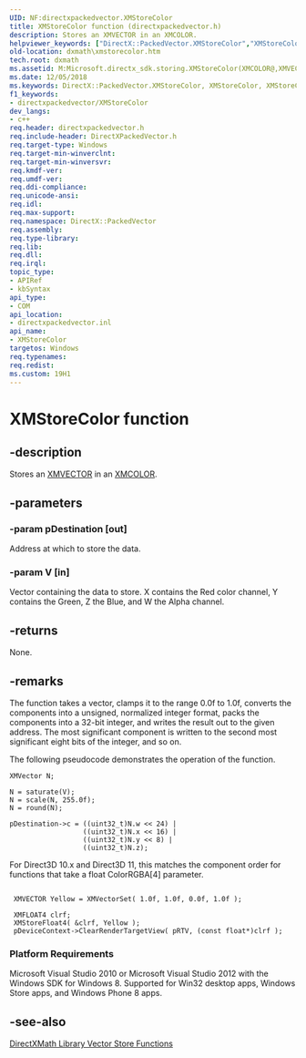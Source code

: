 ```yaml
---
UID: NF:directxpackedvector.XMStoreColor
title: XMStoreColor function (directxpackedvector.h)
description: Stores an XMVECTOR in an XMCOLOR.
helpviewer_keywords: ["DirectX::PackedVector.XMStoreColor","XMStoreColor","XMStoreColor method [DirectX Math Support APIs]","dxmath.xmstorecolor"]
old-location: dxmath\xmstorecolor.htm
tech.root: dxmath
ms.assetid: M:Microsoft.directx_sdk.storing.XMStoreColor(XMCOLOR@,XMVECTOR)
ms.date: 12/05/2018
ms.keywords: DirectX::PackedVector.XMStoreColor, XMStoreColor, XMStoreColor method [DirectX Math Support APIs], dxmath.xmstorecolor
f1_keywords:
- directxpackedvector/XMStoreColor
dev_langs:
- c++
req.header: directxpackedvector.h
req.include-header: DirectXPackedVector.h
req.target-type: Windows
req.target-min-winverclnt: 
req.target-min-winversvr: 
req.kmdf-ver: 
req.umdf-ver: 
req.ddi-compliance: 
req.unicode-ansi: 
req.idl: 
req.max-support: 
req.namespace: DirectX::PackedVector
req.assembly: 
req.type-library: 
req.lib: 
req.dll: 
req.irql: 
topic_type:
- APIRef
- kbSyntax
api_type:
- COM
api_location:
- directxpackedvector.inl
api_name:
- XMStoreColor
targetos: Windows
req.typenames: 
req.redist: 
ms.custom: 19H1
---
```


# XMStoreColor function


## -description


Stores an <a href="https://docs.microsoft.com/windows/desktop/dxmath/xmvector-data-type">XMVECTOR</a> in an <a href="https://docs.microsoft.com/windows/desktop/api/directxpackedvector/ns-directxpackedvector-xmcolor">XMCOLOR</a>.


## -parameters




### -param pDestination [out]

Address at which to store the data.


### -param V [in]

Vector containing the data to store. X contains the Red color channel, Y contains the Green, Z the Blue, and W the Alpha
        channel.


## -returns



None.




## -remarks



The function takes a vector, clamps it to the range 0.0f to 1.0f, converts the components into a unsigned, normalized
   integer format, packs the components into a 32-bit integer, and writes the result out to the given address. The most
   significant component is written to the second most significant eight bits of the integer, and so on.

The following pseudocode demonstrates the operation of the function.


```
XMVector N;

N = saturate(V);
N = scale(N, 255.0f);
N = round(N);

pDestination->c = ((uint32_t)N.w << 24) |
                  ((uint32_t)N.x << 16) |
                  ((uint32_t)N.y << 8) |
                  ((uint32_t)N.z);
```


For Direct3D 10.x and Direct3D 11, this matches the component order for functions that take a float ColorRGBA[4] parameter.


```

 XMVECTOR Yellow = XMVectorSet( 1.0f, 1.0f, 0.0f, 1.0f );

 XMFLOAT4 clrf;
 XMStoreFloat4( &clrf, Yellow );
 pDeviceContext->ClearRenderTargetView( pRTV, (const float*)clrf );

```


<h3><a id="Platform_Requirements"></a><a id="platform_requirements"></a><a id="PLATFORM_REQUIREMENTS"></a>Platform Requirements</h3>
Microsoft Visual Studio 2010 or Microsoft Visual Studio 2012 with the Windows SDK for Windows 8. Supported for Win32 desktop apps, Windows Store apps, and Windows Phone 8 apps.




## -see-also




<a href="https://docs.microsoft.com/windows/desktop/dxmath/ovw-xnamath-reference-functions-storage">DirectXMath Library Vector Store Functions</a>
 

 

